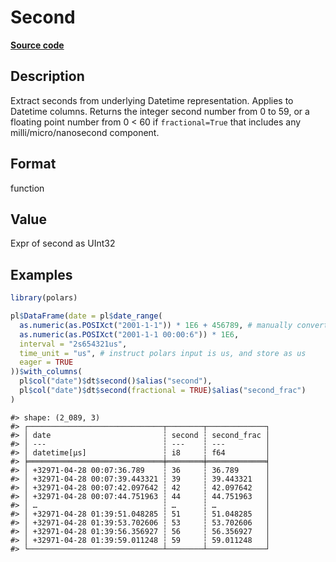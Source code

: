 
# Second

[**Source code**](https://github.com/pola-rs/r-polars/tree/53c7d964901ed4a019998e89aff8c6d44691d793/R/expr__datetime.R#L479)

## Description

Extract seconds from underlying Datetime representation. Applies to
Datetime columns. Returns the integer second number from 0 to 59, or a
floating point number from 0 \< 60 if <code>fractional=True</code> that
includes any milli/micro/nanosecond component.

## Format

function

## Value

Expr of second as UInt32

## Examples

``` r
library(polars)

pl$DataFrame(date = pl$date_range(
  as.numeric(as.POSIXct("2001-1-1")) * 1E6 + 456789, # manually convert to us
  as.numeric(as.POSIXct("2001-1-1 00:00:6")) * 1E6,
  interval = "2s654321us",
  time_unit = "us", # instruct polars input is us, and store as us
  eager = TRUE
))$with_columns(
  pl$col("date")$dt$second()$alias("second"),
  pl$col("date")$dt$second(fractional = TRUE)$alias("second_frac")
)
```

    #> shape: (2_089, 3)
    #> ┌──────────────────────────────┬────────┬─────────────┐
    #> │ date                         ┆ second ┆ second_frac │
    #> │ ---                          ┆ ---    ┆ ---         │
    #> │ datetime[μs]                 ┆ i8     ┆ f64         │
    #> ╞══════════════════════════════╪════════╪═════════════╡
    #> │ +32971-04-28 00:07:36.789    ┆ 36     ┆ 36.789      │
    #> │ +32971-04-28 00:07:39.443321 ┆ 39     ┆ 39.443321   │
    #> │ +32971-04-28 00:07:42.097642 ┆ 42     ┆ 42.097642   │
    #> │ +32971-04-28 00:07:44.751963 ┆ 44     ┆ 44.751963   │
    #> │ …                            ┆ …      ┆ …           │
    #> │ +32971-04-28 01:39:51.048285 ┆ 51     ┆ 51.048285   │
    #> │ +32971-04-28 01:39:53.702606 ┆ 53     ┆ 53.702606   │
    #> │ +32971-04-28 01:39:56.356927 ┆ 56     ┆ 56.356927   │
    #> │ +32971-04-28 01:39:59.011248 ┆ 59     ┆ 59.011248   │
    #> └──────────────────────────────┴────────┴─────────────┘
